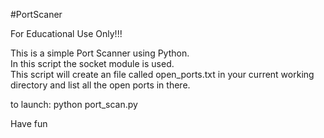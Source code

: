 #PortScaner

For Educational Use Only!!!  

This is a simple Port Scanner using Python.  
In this script the socket module is used.  
This script will create an file called open_ports.txt in your current
working directory and list all the open ports in there.

to launch:
python port_scan.py  
  
Have fun
